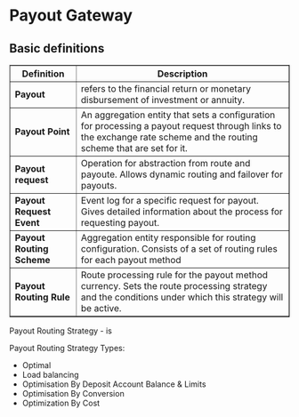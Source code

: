 # Payout Gateway


## Basic definitions

<table border="1px">

<tr ><th><b>Definition</b></th><th><b>Description</b></th></tr>
<tr><td><b>Payout</b></td><td>refers to the financial return or monetary disbursement of investment or annuity.</td></tr>
<tr><td><b>Payout Point</b></td><td>An aggregation entity that sets a configuration for processing a payout request through links to the exchange rate scheme and the routing scheme that are set for it.</td></tr>

<tr><td><b>Payout request</b></td><td>Operation for abstraction from route and payoute. Allows dynamic routing and failover for payouts.</td></tr>


<tr><td><b>Payout Request Event </b></td><td>Event log for a specific request for payout. Gives detailed information about the process for requesting payout.</td></tr>


<tr><td><b>Payout Routing Scheme</b></td><td> Aggregation entity responsible for routing configuration. Consists of a set of routing rules for each payout method</td></tr>


<tr><td><b>Payout Routing Rule</b></td><td>Route processing rule for the payout method currency. Sets the route processing strategy and the conditions under which this strategy will be active.</td></tr>


</table>



Payout Routing Strategy - is 


Payout Routing Strategy Types:

- Optimal
- Load balancing
- Optimisation By Deposit Account Balance & Limits
- Optimisation By Conversion
- Optimization By Cost